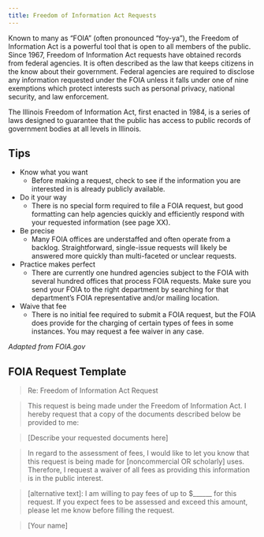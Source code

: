 ```yaml
---
title: Freedom of Information Act Requests
---
```

Known to many as “FOIA” (often pronounced “foy-ya”), the Freedom of Information Act is a powerful tool that is open to all members of the public. Since 1967, Freedom of Information Act requests have obtained records from federal agencies. It is often described as the law that keeps citizens in the know about their government. Federal agencies are required to disclose any information requested under the FOIA unless it falls under one of nine exemptions which protect interests such as personal privacy, national security, and law enforcement.

The Illinois Freedom of Information Act, first enacted in 1984, is a series of laws designed to guarantee that the public has access to public records of government bodies at all levels in Illinois. 

## Tips

* Know what you want
  * Before making a request, check to see if the information you are interested in is already publicly available. 
* Do it your way
  * There is no special form required to file a FOIA request, but good formatting can help agencies quickly and efficiently respond with your requested information (see page XX).
* Be precise
  * Many FOIA offices are understaffed and often operate from a backlog. Straightforward, single-issue requests will likely be answered more quickly than multi-faceted or unclear requests.
* Practice makes perfect
  * There are currently one hundred agencies subject to the FOIA with several hundred offices that process FOIA requests. Make sure you send your FOIA to the right department by searching for that department’s FOIA representative and/or mailing location.
* Waive that fee
  * There is no initial fee required to submit a FOIA request, but the FOIA does provide for the charging of certain types of fees in some instances. You may request a fee waiver in any case.

_Adapted from FOIA.gov_

## FOIA Request Template

> Re: Freedom of Information Act Request

> This request is being made under the Freedom of Information Act. I hereby request that a copy of the documents described below be provided to me:

> [Describe your requested documents here]

> In regard to the assessment of fees, I would like to let you know that this request is being made for [noncommercial OR scholarly] uses. Therefore, I request a waiver of all fees as providing this information is in the public interest.

> [alternative text]: I am willing to pay fees of up to $______ for this request. If you expect fees to be assessed and exceed this amount, please let me know before filling the request.

> [Your name]
